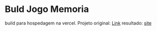 # Buld Jogo Memoria
 
 build para hospedagem na vercel.
 Projeto original: [Link](https://github.com/Douglas5ilva/jogo-da-memoria/blob/main/README.md)
 resultado: [site](https://jogomemoria.vercel.app/)
